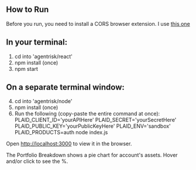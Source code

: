 ## How to Run

Before you run, you need to install a CORS browser extension. I use [this one](https://chrome.google.com/webstore/detail/allow-control-allow-origi/nlfbmbojpeacfghkpbjhddihlkkiljbi?hl=en)

## In your terminal:

1) cd into 'agentrisk/react'
2) npm install (once)
3) npm start
## On a separate terminal window:
4) cd into 'agentrisk/node'
5) npm install (once)
6) Run the following (copy-paste the entire command at once): 
PLAID_CLIENT_ID='yourAPIHere' PLAID_SECRET='yourSecretHere' PLAID_PUBLIC_KEY='yourPublicKeyHere' PLAID_ENV='sandbox' PLAID_PRODUCTS=auth node index.js

Open [http://localhost:3000](http://localhost:3000) to view it in the browser.

The Portfolio Breakdown shows a pie chart for account's assets. Hover and/or click to see the %.
